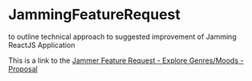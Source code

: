 # JammingFeatureRequest
to outline technical approach to suggested improvement of Jamming ReactJS Application

This is a link to the [Jammer Feature Request - Explore Genres/Moods - Proposal](/Feature%20Request-%20Explore%20GenresMoods.md)

